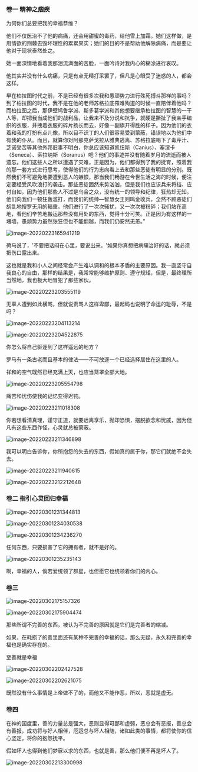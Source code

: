 ### 卷一 精神之痼疾

为何你们总要把我的幸福恭维？

他们不仅医治不了他的病痛，还会用甜蜜的毒药，给他雪上加霜。她们这样做，是用情欲的荆棘去毁坏理性的累累果实；她们的目的不是帮助他解除病痛，而是要让他对于现状泰然处之。

她一面深情地看着我那泪流满面的苦脸，一面吟诗对我内心的糊涂进行哀叹。

他其实并没有什么病痛，只是有点无精打采罢了，但凡是心眼受了迷惑的人，都会这样。

早在柏拉图时代之前，不是已经有很多次我和愚顽势力进行殊死搏斗那样的事吗？到了柏拉图的时代，我不是在他的老师苏格拉底罹难殉道的时候一直陪伴着他吗？而柏拉图之后，那伊壁鸠鲁学派、斯多葛学派和其他想要继承柏拉图的智慧的一干人等，却把我当成他们的战利品，让我来不及分说和抗争，就硬是撕扯了我亲手编织的衣服，并拽着衣服的碎片扬长而去，好像一副旗开得胜的样子。因为他们的衣着和我的打扮有点儿像，所以目不识丁的人们很容易受到蒙蔽，错误地以为他们中有我的仆从。而且，就算你对阿那克萨戈拉从雅典逃离、苏格拉底喝下了毒芹汁、芝诺受苦等其他外邦旧事不明白，你总应该知道凯纽斯（Canius）、塞涅卡（Seneca）、索拉纳斯（Soranus）吧？他们的事迹并没有随着岁月的流逝而被人遗忘。他们这些人之所以遭遇了灾难，正是因为，他们都得到了我的抚育，照着我的那一套方式进行思考，使得他们的行为志向看上去和那些恶徒有明显的分别。既然我们不可避免地要遭到恶人的嫉恨，那当我们畅游在今世生活之海的时候，便注定要经受风吹浪打的袭击。那些恶徒固然来势汹汹，但是我们也应该兵来将挡、应付自如，因为他们那些人不过是乌合之众，没有统一的领导和纪律，狂热却无知。他们向我们一顿狂轰滥打，而我们的统帅—智慧女王则鸣金收兵，全然不顾恶徒们胡乱地搜罗无用的辎重。他们进行了一次次骚扰，又一次次被粉碎；我们站在高地，看他们辛苦地搬运那些没有用处的东西，觉得十分可笑。正是因为有这样的一堵墙，愚顽势力虽然张狂但也不能翻越，而我们仍安然无恙。”

![image-20220223165941219](C:\Users\Kurja\AppData\Roaming\Typora\typora-user-images\image-20220223165941219.png)

荷马说了，'不要把话闷在心里，要说出来。'如果你真想把病痛治好的话，就必须把伤口露出来。

这也就是我和小人之间经常会产生难以调和的根本矛盾的主要原因。我一直坚守自我良心的自由，那样的结果是，我常常能够维护原则、遵守规矩，但是，最终理所当然地，我也极大地冒犯了那些家伙。

![image-20220223203555119](C:\Users\Kurja\AppData\Roaming\Typora\typora-user-images\image-20220223203555119.png)

无辜人遭到如此横骂，但就说责骂人这样卑鄙，最起码也说明了命运的耻辱，不是吗？

![image-20220223204113214](C:\Users\Kurja\AppData\Roaming\Typora\typora-user-images\image-20220223204113214.png)



![image-20220223204522875](C:\Users\Kurja\AppData\Roaming\Typora\typora-user-images\image-20220223204522875.png)



你怎么将自己驱逐到了这样遥远的地方？

罗马有一条古老而且基本的律法——不可放逐一个已经选择居住在这里的人。

祥和的空气既然已经充满上天，也应当笼罩全部大地。

![image-20220223205554798](C:\Users\Kurja\AppData\Roaming\Typora\typora-user-images\image-20220223205554798.png)

痛苦和忧伤使我的记忆变得迟钝。

![image-20220223211018308](C:\Users\Kurja\AppData\Roaming\Typora\typora-user-images\image-20220223211018308.png)



你若想看清真理，谨守正道，就要远离享乐，抛却恐惧，摆脱欲念和忧戚，因为但凡有这些东西作怪，心灵就总被蒙蔽。

![image-20220223211346898](C:\Users\Kurja\AppData\Roaming\Typora\typora-user-images\image-20220223211346898.png)



我可以明白告诉你，你所抱怨的失去的东西，假如真的属于你，那它们就绝不会失去。

![image-20220223211940615](C:\Users\Kurja\AppData\Roaming\Typora\typora-user-images\image-20220223211940615.png)



![image-20220223212212648](C:\Users\Kurja\AppData\Roaming\Typora\typora-user-images\image-20220223212212648.png)

### 卷二 指引心灵回归幸福

![image-20220301231344813](C:\Users\Kurja\AppData\Roaming\Typora\typora-user-images\image-20220301231344813.png)

![image-20220301234030538](C:\Users\Kurja\AppData\Roaming\Typora\typora-user-images\image-20220301234030538.png)

![image-20220301234236270](C:\Users\Kurja\AppData\Roaming\Typora\typora-user-images\image-20220301234236270.png)

任何东西，只要损害了它的拥有者，就不是好的。

![image-20220301235235143](C:\Users\Kurja\AppData\Roaming\Typora\typora-user-images\image-20220301235235143.png)

啊，幸福的人，倘若爱统领了群星，也但愿它也统领着你们的内心。

### 卷三

![image-20220302175157326](C:\Users\Kurja\AppData\Roaming\Typora\typora-user-images\image-20220302175157326.png)

![image-20220302175904474](C:\Users\Kurja\AppData\Roaming\Typora\typora-user-images\image-20220302175904474.png)

那些所谓不完善的东西，被认为不完善的原因就是它们是完善者的缩减。

如果，在耗损了的善里面还有某种不完善的幸福的话，那么无疑，永久和完善的幸福也是确实存在的。

至善就是幸福

![image-20220302202427528](C:\Users\Kurja\AppData\Roaming\Typora\typora-user-images\image-20220302202427528.png)

![image-20220302202621075](C:\Users\Kurja\AppData\Roaming\Typora\typora-user-images\image-20220302202621075.png)

既然没有什么事情是上帝做不了的，而他又不能作恶，所以，恶就是虚无。

### 卷四

在神的国度里，善的力量总是强大，恶则显得可鄙和虚弱，恶总会有恶报，善总会有善报，成功将与好人相伴，厄运总与坏人相随，诸如此类的事情，都将使你的信心坚定，将你的抱怨抚平。

假如坏人也得到他们梦寐以求的东西，也就是善，那么他们便不再是坏人了。

![image-20220302213300998](C:\Users\Kurja\AppData\Roaming\Typora\typora-user-images\image-20220302213300998.png)

